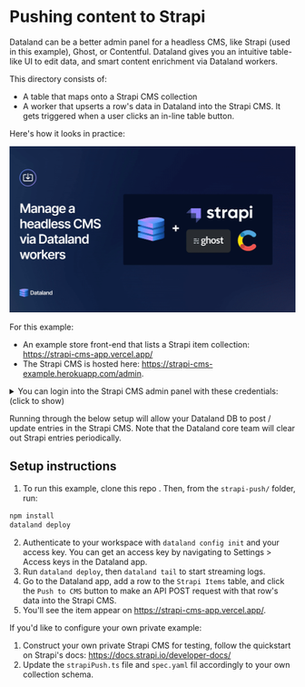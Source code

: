 # Pushing content to Strapi

Dataland can be a better admin panel for a headless CMS, like Strapi (used in this example), Ghost, or Contentful. Dataland gives you an intuitive table-like UI to edit data, and smart content enrichment via Dataland workers.

This directory consists of:

- A table that maps onto a Strapi CMS collection
- A worker that upserts a row's data in Dataland into the Strapi CMS. It gets triggered when a user clicks an in-line table button.

Here's how it looks in practice:

![Strapi example overview](Strapi.gif)

For this example:

- An example store front-end that lists a Strapi item collection: https://strapi-cms-app.vercel.app/
- The Strapi CMS is hosted here: https://strapi-cms-example.herokuapp.com/admin.

<details>
<summary>You can login into the Strapi CMS admin panel with these credentials: (click to show)</summary>

- Username: `demo@demo.com`
- Password: `Demo123!`

</details>

Running through the below setup will allow your Dataland DB to post / update entries in the Strapi CMS. Note that the Dataland core team will clear out Strapi entries periodically.

## Setup instructions

1. To run this example, clone this repo . Then, from the `strapi-push/` folder, run:

```sh
npm install
dataland deploy
```

2. Authenticate to your workspace with `dataland config init` and your access key. You can get an access key by navigating to Settings > Access keys in the Dataland app.
3. Run `dataland deploy`, then `dataland tail` to start streaming logs.
4. Go to the Dataland app, add a row to the `Strapi Items` table, and click the `Push to CMS` button to make an API POST request with that row's data into the Strapi CMS.
5. You'll see the item appear on https://strapi-cms-app.vercel.app/.

If you'd like to configure your own private example:

1. Construct your own private Strapi CMS for testing, follow the quickstart on Strapi's docs: https://docs.strapi.io/developer-docs/
2. Update the `strapiPush.ts` file and `spec.yaml` fil accordingly to your own collection schema.
